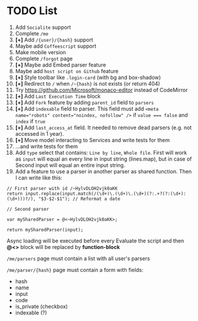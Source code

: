 # TODO List

1. Add `Socialite` support
2. Complete `/me`
3. **[+]** Add `/{user}/{hash}` support
4. Maybe add `Coffeescript` support
5. Make mobile version
6. Complete `/forgot` page
7. **[+]** Maybe add Embed parser feature
8. Maybe add `host script on Github` feature
9. **[+]** Style toolbar like `.login-card` (with bg and box-shadow)
10. **[+]** Redirect to `/` when `/~{hash}` is not exists (or return 404)
11. Try https://github.com/Microsoft/monaco-editor instead of CodeMirror
12. **[+]** Add `Last Execution Time` block
13. **[+]** Add `Fork` feature by adding `parent_id` field to `parsers`
14. **[+]** Add `indexable` field to parser. This field must add `<meta name="robots" content="noindex, nofollow" />` if `value === false` and `index` if `true`
15. **[+]** Add `last_access_at` field. It needed to remove dead parsers (e.g. not accessed in 1 year).
16. **[+]** Move model interacting to Services and write tests for them
16. ...and write tests for them
17. Add `type` select that contains: `Line by line`, `Whole file`. First will work as `input` will equal an every line in input string (lines.map), but in case of Second input will equal an entire input string. 
18. Add a feature to use a parser in another parser as shared function. Then I can write like this:
```
// First parser with id /~HylvDLOH2vjk0aKK
return input.replace(input.match(/(\d+)\.(\d+)\.(\d+)(?:.+?(?:(\d+):(\d+)))?/), "$3-$2-$1"); // Reformat a date
```

```
// Second parser

var mySharedParser = @<~HylvDLOH2vjk0aKK>;

return mySharedParser(input);
```

Async loading will be executed before every Evaluate the script and then **@<>** block will be replaced by **function-block**



`/me/parsers` page must contain a list with all user's parsers

`/me/parser/{hash}` page must contain a form with fields:
 * hash
 * name
 * input
 * code
 * is_private (checkbox)
 * indexable (?)
